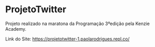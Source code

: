 # ProjetoTwitter
 Projeto realizado na maratona da Programação 3ºedição pela Kenzie Academy.
 
 Link do Site: https://projetotwitter-1.paolarodrigues.repl.co/
